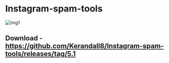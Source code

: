 # Instagram-spam-tools
![img1](https://i.imgur.com/NVBGHmC.png)

## Download - https://github.com/Kerandall8/Instagram-spam-tools/releases/tag/5.1
